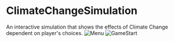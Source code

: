 # ClimateChangeSimulation
An interactive simulation that shows the effects of Climate Change dependent on player's choices.
![Menu](https://github.com/NFinegan/ClimateChangeSimulation/assets/94153881/e409ad77-39f9-44a7-9591-d0a040c02092)
![GameStart](https://github.com/NFinegan/ClimateChangeSimulation/assets/94153881/569ea27c-de35-48ed-a8b7-a7b93ae45c84)
